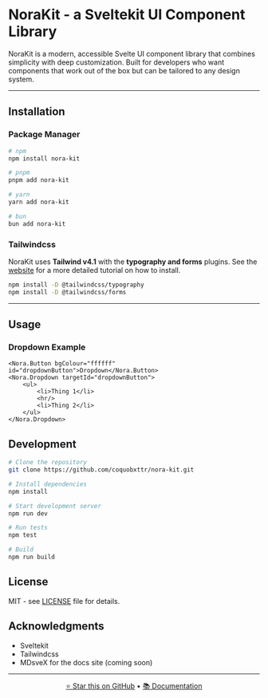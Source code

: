 # **NoraKit - a Sveltekit UI Component Library**

NoraKit is a modern, accessible Svelte UI component library that combines simplicity with deep customization. Built for developers who want components that work out of the box but can be tailored to any design system.

---

## **Installation**

### **Package Manager**
```bash
# npm
npm install nora-kit

# pnpm
pnpm add nora-kit

# yarn
yarn add nora-kit

# bun
bun add nora-kit
```

### **Tailwindcss**
NoraKit uses **Tailwind v4.1** with the **typography and forms** plugins. See the [website](https://tailwindcss.com/docs/installation/framework-guides/sveltekit) for a more detailed tutorial on how to install.

```bash
npm install -D @tailwindcss/typography
npm install -D @tailwindcss/forms
```

---
## **Usage**

### **Dropdown Example**
```svelte
<Nora.Button bgColour="ffffff" id="dropdownButton">Dropdown</Nora.Button>
<Nora.Dropdown targetId="dropdownButton">
    <ul>
        <li>Thing 1</li>
        <hr/>
        <li>Thing 2</li>
    </ul>
</Nora.Dropdown>
```

## **Development**

```bash
# Clone the repository
git clone https://github.com/coquobxttr/nora-kit.git

# Install dependencies
npm install

# Start development server
npm run dev

# Run tests
npm test

# Build
npm run build
```

## **License**

MIT - see [LICENSE](LICENSE.md) file for details.

## **Acknowledgments**

- Sveltekit
- Tailwindcss
- MDsveX for the docs site (coming soon)

---

<div align="center">
<a href="[https://github.com/coquobxttr/nora-kit.git]">⭐ Star this on GitHub</a> •
<a href="[docs-url]">📚 Documentation</a>
</div>